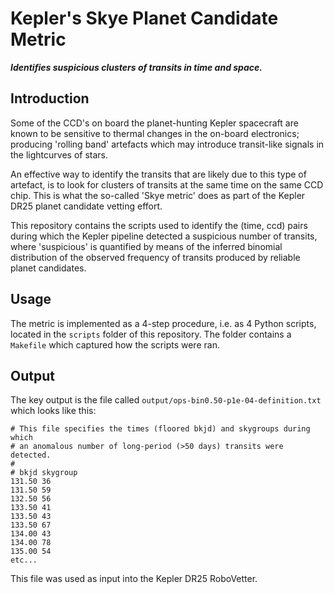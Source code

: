 # Kepler's Skye Planet Candidate Metric

***Identifies suspicious clusters of transits in time and space.***

## Introduction

Some of the CCD's on board the planet-hunting Kepler spacecraft
are known to be sensitive to thermal changes in the on-board electronics;
producing 'rolling band' artefacts which may introduce transit-like
signals in the lightcurves of stars.

An effective way to identify the transits that are likely due to this
type of artefact, is to look for clusters of transits at the same time
on the same CCD chip. This is what the so-called 'Skye metric' does
as part of the Kepler DR25 planet candidate vetting effort.

This repository contains the scripts used to identify the (time, ccd) pairs
during which the Kepler pipeline detected a suspicious number of transits,
where 'suspicious' is quantified by means of the inferred binomial distribution
of the observed frequency of transits produced by reliable planet candidates.


## Usage

The metric is implemented as a 4-step procedure, i.e. as 4 Python scripts,
located in the `scripts` folder of this repository.  The folder contains a
`Makefile` which captured how the scripts were ran.


## Output

The key output is the file called `output/ops-bin0.50-p1e-04-definition.txt`
which looks like this:

```
# This file specifies the times (floored bkjd) and skygroups during which
# an anomalous number of long-period (>50 days) transits were detected.
#
# bkjd skygroup
131.50 36
131.50 59
132.50 56
133.50 41
133.50 43
133.50 67
134.00 43
134.00 78
135.00 54
etc...
```

This file was used as input into the Kepler DR25 RoboVetter.
